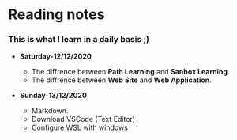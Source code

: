 # Reading notes

### This is what I learn in a daily basis ;)

* **Saturday-12/12/2020**
  * The diffrence between **Path Learning** and **Sanbox Learning**.
  * The diffrence between **Web Site** and **Web Application**.

* **Sunday-13/12/2020**
  * Markdown.
  * Download VSCode (Text Editor) 
  * Configure WSL with windows
  
